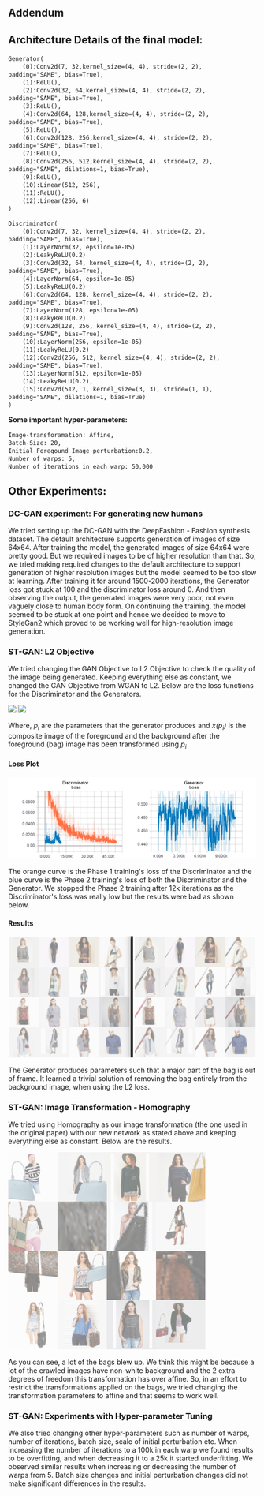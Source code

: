 ## Addendum
## Architecture Details of the final model:
```
Generator(
	(0):Conv2d(7, 32,kernel_size=(4, 4), stride=(2, 2), padding="SAME", bias=True),
	(1):ReLU(),
	(2):Conv2d(32, 64,kernel_size=(4, 4), stride=(2, 2), padding="SAME", bias=True),
	(3):ReLU(),
	(4):Conv2d(64, 128,kernel_size=(4, 4), stride=(2, 2), padding="SAME", bias=True),
	(5):ReLU(),
	(6):Conv2d(128, 256,kernel_size=(4, 4), stride=(2, 2), padding="SAME", bias=True),
	(7):ReLU(),
	(8):Conv2d(256, 512,kernel_size=(4, 4), stride=(2, 2), padding="SAME", dilations=1, bias=True),
	(9):ReLU(),
	(10):Linear(512, 256),
	(11):ReLU(),
	(12):Linear(256, 6) 
)
```
```
Discriminator(
	(0):Conv2d(7, 32, kernel_size=(4, 4), stride=(2, 2), padding="SAME", bias=True),
	(1):LayerNorm(32, epsilon=1e-05)
	(2):LeakyReLU(0.2)
	(3):Conv2d(32, 64, kernel_size=(4, 4), stride=(2, 2), padding="SAME", bias=True),
	(4):LayerNorm(64, epsilon=1e-05)
	(5):LeakyReLU(0.2)
	(6):Conv2d(64, 128, kernel_size=(4, 4), stride=(2, 2), padding="SAME", bias=True),
	(7):LayerNorm(128, epsilon=1e-05)
	(8):LeakyReLU(0.2)
	(9):Conv2d(128, 256, kernel_size=(4, 4), stride=(2, 2), padding="SAME", bias=True),
	(10):LayerNorm(256, epsilon=1e-05)
	(11):LeakyReLU(0.2)
	(12):Conv2d(256, 512, kernel_size=(4, 4), stride=(2, 2), padding="SAME", bias=True),
	(13):LayerNorm(512, epsilon=1e-05)
	(14):LeakyReLU(0.2),
	(15):Conv2d(512, 1, kernel_size=(3, 3), stride=(1, 1), padding="SAME", dilations=1, bias=True)
)
```
**Some important hyper-parameters:** 
```
Image-transforamation: Affine, 
Batch-Size: 20, 
Initial Foregound Image perturbation:0.2,
Number of warps: 5,
Number of iterations in each warp: 50,000
```

## Other Experiments:

### DC-GAN experiment: For generating new humans

We tried setting up the DC-GAN with the DeepFashion - Fashion synthesis dataset. The default architecture supports generation of images of size 64x64. After training the model, the generated images of size 64x64 were pretty good. But we required images to be of higher resolution than that. So, we tried making required changes to the default architecture to support generation of higher resolution images but the model seemed to be too slow at learning. After training it for around 1500-2000 iterations, the Generator loss got stuck at 100 and the discriminator loss around 0. And then observing the output, the generated images were very poor, not even vaguely close to human body form. On continuing the training, the model seemed to be stuck at one point and hence we decided to move to StyleGan2 which proved to be working well for high-resolution image generation.


### ST-GAN: L2 Objective
We tried changing the GAN Objective to L2 Objective to check the quality of the image being generated. Keeping everything else as constant, we changed the GAN Objective from 
WGAN to L2. Below are the loss functions for the Discriminator and the Generators.

<img src="https://latex.codecogs.com/gif.latex?L_D%20=%20\frac{1}{2}%20\mathop{\mathbb{E}}_{x,p_i}[D(x(p_i))^2]%20+%20\frac{1}{2}%20\mathop{\mathbb{E}}_y[(D(y)-1)^2]" />

<img src="https://latex.codecogs.com/gif.latex?L_G%20=%20\frac{1}{2}%20\mathop{\mathbb{E}}_{x,p_i}[D(x(p_i)-1)^2]" />

Where, *p<sub>i</sub>* are the parameters that the generator produces and *x(p<sub>i</sub>)* is the composite image of the foreground and the background after the foreground (bag) image has been transformed using *p<sub>i</sub>*

#### Loss Plot

<img src="img/L2_Loss_curve.png">

The orange curve is the Phase 1 training's loss of the Discriminator and the blue curve is the Phase 2 training's loss of both the Discriminator and the Generator. We stopped the Phase 2 training after 12k iterations as the Discriminator's loss was really low but the results were bad as shown below.

#### Results
<img src="img/i1.png" width=800>

The Generator produces parameters such that a major part of the bag is out of frame. It learned a trivial solution of removing the bag entirely from the background image, when using the L2 loss.
### ST-GAN: Image Transformation - Homography
We tried using Homography as our image transformation (the one used in the original paper) with our new network as stated above and keeping everything else as constant. Below are the results. 

<img src="img/homography_bad_result.png" width=400>

As you can see, a lot of the bags blew up. We think this might be because a lot of the crawled images have non-white background and the 2 extra degrees of freedom this transformation has over affine. So, in an effort to restrict the transformations applied on the bags, we tried changing the transformation parameters to affine and that seems to work well.

### ST-GAN: Experiments with Hyper-parameter Tuning

We also tried changing other hyper-parameters such as number of warps, number of iterations, batch size, scale of initial perturbation etc. When increasing the number of iterations to a 100k in each warp we found results to be overfitting, and when decreasing it to a 25k it started underfitting. We observed similar results when increasing or decreasing the number of warps from 5. Batch size changes and initial perturbation changes did not make significant differences in the results.
